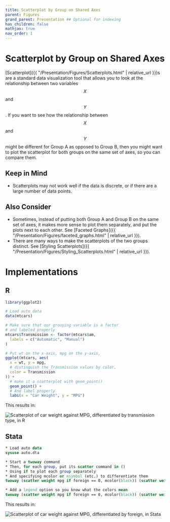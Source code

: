 ```yaml
---
title: Scatterplot by Group on Shared Axes
parent: Figures
grand_parent: Presentation ## Optional for indexing
has_children: false
mathjax: true
nav_order: 1
---
```


# Scatterplot by Group on Shared Axes

[Scatterplot]({{ "/Presentation/Figures/Scatterplots.html" | relative_url }})s are a standard data visualization tool that allows you to look at the relationship between two variables $$X$$ and $$Y$$. If you want to see how the relationship between $$X$$ and $$Y$$ might be different for Group A as opposed to Group B, then you might want to plot the scatterplot for both groups on the same set of axes, so you can compare them.

## Keep in Mind

- Scatterplots may not work well if the data is discrete, or if there are a large number of data points.

## Also Consider

- Sometimes, instead of putting both Group A and Group B on the same set of axes, it makes more sense to plot them separately, and put the plots next to each other. See [Faceted Graphs]({{ "/Presentation/Figures/faceted_graphs.html" | relative_url }}).
- There are many ways to make the scatterplots of the two groups distinct. See [Styling Scatterplots]({{ "/Presentation/Figures/Styling_Scatterplots.html" | relative_url }}).

# Implementations

## R

```r
library(ggplot2)

# Load auto data
data(mtcars)

# Make sure that our grouping variable is a factor
# and labeled properly
mtcars$Transmission <- factor(mtcars$am,
  labels = c("Automatic", "Manual")
)

# Put wt on the x-axis, mpg on the y-axis,
ggplot(mtcars, aes(
  x = wt, y = mpg,
  # distinguish the Transmission values by color,
  color = Transmission
)) +
  # make it a scatterplot with geom_point()
  geom_point() +
  # And label properly
  labs(x = "Car Weight", y = "MPG")
```
This results in:

![Scatterplot of car weight against MPG, differentiated by transmission type, in R](https://github.com/LOST-STATS/LOST-STATS.github.io/raw/master/Presentation/Figures/Images/Scatterplot-by-Groups-on-Shared-Axes/r_scatterplot_by_transmission.png)

## Stata

```stata
* Load auto data
sysuse auto.dta

* Start a twoway command
* Then, for each group, put its scatter command in ()
* Using if to plot each group separately
* And specifying mcolor or msymbol (etc.) to differentiate them
twoway (scatter weight mpg if foreign == 0, mcolor(black)) (scatter weight mpg if foreign == 1, mcolor(blue))

* Add a legend option so you know what the colors mean
twoway (scatter weight mpg if foreign == 0, mcolor(black)) (scatter weight mpg if foreign == 1, mcolor(blue)), legend(lab(1 Domestic) lab(2 Foreign)) xtitle("Weight") ytitle("MPG")
```
This results in:

![Scatterplot of car weight against MPG, differentiated by foreign, in Stata](https://github.com/LOST-STATS/LOST-STATS.github.io/raw/master/Presentation/Figures/Images/Scatterplot-by-Groups-on-Shared-Axes/stata_scatterplot_by_group.png)

